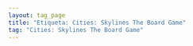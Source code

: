```yaml
---
layout: tag_page
title: "Etiqueta: Cities: Skylines The Board Game"
tag: "Cities: Skylines The Board Game"
---
```

